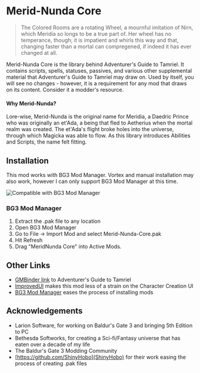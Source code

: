 # Merid-Nunda Core
> The Colored Rooms are a rotating Wheel, a mournful imitation of Nirn, which Meridia so longs to be a true part of. Her wheel has no temperance, though; it is impatient and whirls this way and that, changing faster than a mortal can compregened, if indeed it has ever changed at all.

 Merid-Nunda Core is the library behind Adventurer's Guide to Tamriel. It contains scripts, spells, statuses, passives, and various other supplemental material that Adventurer's Guide to Tamriel may draw on. Used by itself, you will see no changes - however, it is a requirement for any mod that draws on its content. Consider it a modder's resource.

#### Why Merid-Nunda?
Lore-wise, Merid-Nunda is the original name for Meridia, a Daedric Prince who was originally an et'Ada, a being that fled to Aetherius when the mortal realm was created. The et'Ada's flight broke holes into the universe, through which Magicka was able to flow. As this library introduces Abilities and Scripts, the name felt fitting.

## Installation
This mod works with BG3 Mod Manager. Vortex and manual installation may also work, however I can only support BG3 Mod Manager at this time.

![Compatible with BG3 Mod Manager](https://i.imgur.com/qtdx2Yq.png)
### BG3 Mod Manager
1. Extract the .pak file to any location
2. Open BG3 Mod Manager
3. Go to File -> Import Mod and select Merid-Nunda-Core.pak
4. Hit Refresh
5. Drag "MeridNunda Core" into Active Mods.

## Other Links
- [GMBinder link](https://www.gmbinder.com/share/-L3u-2oe4GFo8GtXlRHC) to Adventurer's Guide to Tamriel
- [ImprovedUI](https://www.nexusmods.com/baldursgate3/mods/13) makes this mod less of a strain on the Character Creation UI
- [BG3 Mod Manager](https://github.com/LaughingLeader/BG3ModManager) eases the process of installing mods

## Acknowledgements
- Larion Software, for working on Baldur's Gate 3 and bringing 5th Edition to PC
- Bethesda Softworks, for creating a Sci-fi/Fantasy universe that has eaten over a decade of my life
- The Baldur's Gate 3 Modding Community
- [https://github.com/ShinyHobo](ShinyHobo) for their work easing the process of creating .pak files
